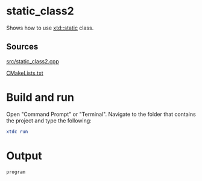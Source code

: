 # static_class2

Shows how to use [xtd::static](../../../../src/xtd.core/include/xtd/static.h) class.

## Sources

[src/static_class2.cpp](src/static_class2.cpp)

[CMakeLists.txt](CMakeLists.txt)

# Build and run

Open "Command Prompt" or "Terminal". Navigate to the folder that contains the project and type the following:

```cmake
xtdc run
```

# Output

```
program
```
